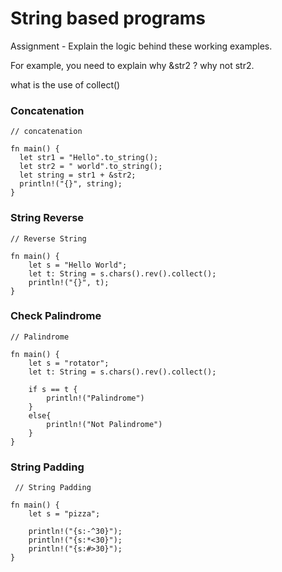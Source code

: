 # String based programs

Assignment - Explain the logic behind these working examples.

For example, you need to explain why \&str2 ? why not str2.

what is the use of collect()

### Concatenation

```
// concatenation

fn main() {
  let str1 = "Hello".to_string();
  let str2 = " world".to_string();
  let string = str1 + &str2;
  println!("{}", string);
}
```

### String Reverse

```
// Reverse String

fn main() {
    let s = "Hello World";
    let t: String = s.chars().rev().collect();
    println!("{}", t);
}

```

### Check Palindrome

```
// Palindrome

fn main() {
    let s = "rotator";
    let t: String = s.chars().rev().collect();
    
    if s == t {
        println!("Palindrome")
    }
    else{
        println!("Not Palindrome")
    }
}
```

### String Padding

```
 // String Padding

fn main() {
    let s = "pizza";
    
    println!("{s:-^30}");
    println!("{s:*<30}");
    println!("{s:#>30}");
}
```
